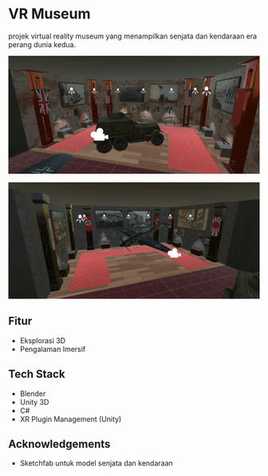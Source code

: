 # VR Museum

projek virtual reality museum yang menampilkan senjata dan kendaraan era perang dunia kedua.

![preview 1](preview/interior_preview.png)

![preview 2](preview/interior_preview_2.png)

## Fitur

- Eksplorasi 3D
- Pengalaman Imersif

## Tech Stack

- Blender
- Unity 3D
- C#
- XR Plugin Management (Unity)

## Acknowledgements
- Sketchfab untuk model senjata dan kendaraan
